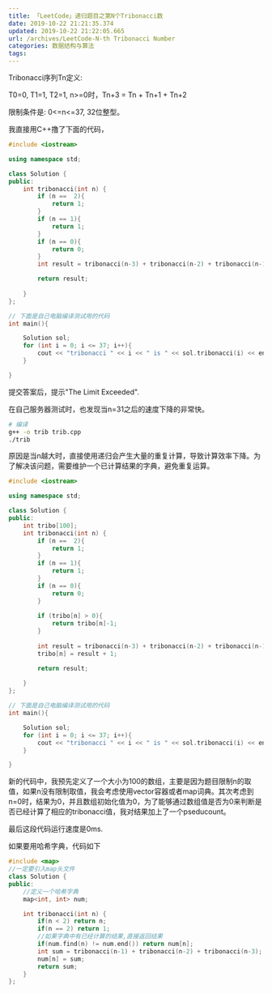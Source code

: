 ```yaml
---
title: 「LeetCode」递归题目之第N个Tribonacci数
date: 2019-10-22 21:21:35.374
updated: 2019-10-22 21:22:05.665
url: /archives/LeetCode-N-th Tribonacci Number
categories: 数据结构与算法
tags: 
---
```



Tribonacci序列Tn定义:

T0=0, T1=1, T2=1, n>=0时，Tn+3 = Tn + Tn+1 + Tn+2

限制条件是: 0<=n<=37, 32位整型。

我直接用C++撸了下面的代码，

```C++
#include <iostream>

using namespace std;

class Solution {
public:
    int tribonacci(int n) {
        if (n ==  2){
            return 1;
        } 
        if (n == 1){
            return 1;
        } 
        if (n == 0){
            return 0;
        } 
        int result = tribonacci(n-3) + tribonacci(n-2) + tribonacci(n-1);

        return result;
        
    }
};

// 下面是自己电脑编译测试用的代码
int main(){

	Solution sol;
	for (int i = 0; i <= 37; i++){
	    cout << "tribonacci " << i << " is " << sol.tribonacci(i) << endl;
	}

}
```

提交答案后，提示"The Limit Exceeded". 

在自己服务器测试时，也发现当n=31之后的速度下降的非常快。

```bash
# 编译
g++ -o trib trib.cpp
./trib
```

原因是当n越大时，直接使用递归会产生大量的重复计算，导致计算效率下降。为了解决该问题，需要维护一个已计算结果的字典，避免重复运算。

```c++
#include <iostream>

using namespace std;

class Solution {
public:
    int tribo[100];
    int tribonacci(int n) {
        if (n ==  2){
            return 1;
        } 
        if (n == 1){
            return 1;
        } 
        if (n == 0){
            return 0;
        } 
        
        if (tribo[n] > 0){
            return tribo[n]-1;
        }
        
        int result = tribonacci(n-3) + tribonacci(n-2) + tribonacci(n-1);
        tribo[n] = result + 1;

        return result;
        
    }
};

// 下面是自己电脑编译测试用的代码
int main(){

	Solution sol;
	for (int i = 0; i <= 37; i++){
	    cout << "tribonacci " << i << " is " << sol.tribonacci(i) << endl;
	}

}
```

新的代码中，我预先定义了一个大小为100的数组，主要是因为题目限制n的取值，如果n没有限制取值，我会考虑使用vector容器或者map词典。其次考虑到n=0时，结果为0，并且数组初始化值为0，为了能够通过数组值是否为0来判断是否已经计算了相应的tribonacci值，我对结果加上了一个pseducount。

最后这段代码运行速度是0ms.

如果要用哈希字典，代码如下

```C++
#include <map>
//一定要引入map头文件
class Solution {
public:
    //定义一个哈希字典
    map<int, int> num;

    int tribonacci(int n) {
        if(n < 2) return n;
        if(n == 2) return 1;
        //如果字典中有已经计算的结果,直接返回结果
        if(num.find(n) != num.end()) return num[n];
        int sum = tribonacci(n-1) + tribonacci(n-2) + tribonacci(n-3);
        num[n] = sum;
        return sum;
    }
};
```
